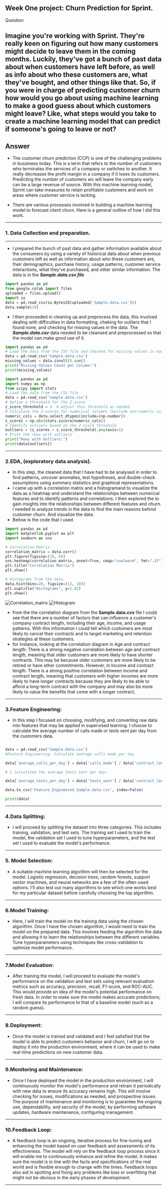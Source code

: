 ## **Week One project: Churn Prediction for Sprint.**

Question

Imagine you're working with Sprint. They're really keen on figuring out how many customers might decide 
to leave them in the coming months. Luckily, they've got a bunch of past data about when customers have 
left before, as well as info about who these customers are, what they've bought, and other things like that.
 So, if you were in charge of predicting customer churn how would you go about using machine learning to make
 a good guess about which customers might leave? Like, what steps would you take to create a machine learning 
 model that can predict if someone's going to leave or not?
---

## **Answer**
- The customer churn prediction (CCP) is one of the challenging problems in bussiness today. This is a term that refers
to the number of customers who terminates the services of a company or  switches to  another. It  really  decreases the  profit
 margin in a company if it loses its customers. Predicting the number of customers wo will leave the company early can be a
 large revenue of source. With this machine learning model, Sprint can take measures to retain  profitable customers and
 work on areas where customer service is lacking.
 
- There are various processes involved in building a machine learning model to forecast client churn. 
Here is a general outline of how I did this work.
---
### 1. Data	Collection and preparation.
---
- I prepared the bunch of past data and gather information available about the consumers by using a variety of historical 
data about when previous  customers left as well as information about who these customers are, their demographics,
 purchase history, usage patterns, customer service interactions, what they've purchased, and other similar information.
 The data is in the ***Sample.data.csv file***
 
 ```Python code
 import pandas as pd
from google.colab import files
uploaded = files.upload()
import io
data = pd.read_csv(io.BytesIO(uploaded['Sample.data.csv']))
data.sample(10)
```

- I then proceeded in cleaning up and preprocess the data, this  involved dealing with difficulties in data formatting,
 cheking for outliers that I found none, and  checking for missing values in the data.
 The ***Sample.data.csv*** data needed to be cleansed and preprocessed so that the model can make  good use of it.


```Python code to check for missing values.
import pandas as pd
# Load the data from the CSV file and Checked for missing values in each column
data = pd.read_csv('Sample.data.csv')
missing_values = data.isnull().sum()
print("Missing Values Count per Column:")
print(missing_values)
```

```python code for cheking outliers
import pandas as pd
import numpy as np
from scipy import stats
# Load the data from the CSV file
data = pd.read_csv('Sample.data.csv')
# Define a threshold for the Z-score
z_score_threshold = 3  # Adjust this threshold as needed
# Calculate the Z-scores for numerical columns (exclude non-numeric columns)
numeric_cols = data.select_dtypes(include=[np.number])
z_scores = np.abs(stats.zscore(numeric_cols))
# Identify outliers based on the Z-score threshold
outliers = (z_scores > z_score_threshold).any(axis=1)
# Print the rows with outliers
print("Rows with Outliers:")
print(data[outliers])
```
---

### 2.EDA, (exploratory data analysis).
- In this step, the cleaned data that I have had to be analysed in order to find patterns,
 uncover anomalies, test hypotheses, and double-check assumptions using summary statistics 
 and graphical representations.
- I came up with a correlation matrix and a histogramand to visualize the data as a heatmap and understand the relationships
  between numerical features and to identify patterns and correlations. I then explored the 
  to gain insights into the relationships between different features and churn. 
  I needed to analyze trends in the data to find the main reasons 
 behind customer churn. And visualize the data. 
- Bellow is the code that I used.
```python code
import pandas as pd
import matplotlib.pyplot as plt
import seaborn as sns

# Correlation Matrix
correlation_matrix = data.corr()
plt.figure(figsize=(10, 8))
sns.heatmap(correlation_matrix, annot=True, cmap="coolwarm", fmt=".2f")
plt.title("Correlation Matrix")
plt.show()

# Histograms from the data
data.hist(bins=20, figsize=(12, 10))
plt.suptitle("Histograms", y=1.02)
plt.show()
```
![Correlation_matrix](https://github.com/edinabwari/Data_Science_For_Everyone_Projects/blob/main/Week%20_1_Projects/Correlation_matrix.png)
![Histogram](https://github.com/edinabwari/Data_Science_For_Everyone_Projects/blob/main/Week%20_1_Projects/Histogram.png)
- from the  the correlation diagram from the **Sample.data.cvs** file I could see that there are a number of 
factors that can influence a customer's company contract length, including their age, income, and usage patterns.
With this information I could tell which customers are most likely to cancel their contracts and to target marketing
and retention strategies at these customers.
- for instance, looking at the correlation diagram in Age and contract length: There is a strong negative correlation 
between age and contract length, meaning that older customers are more likely to have shorter contracts. This may be
 because older customers are more likely to be retired or have other commitments. However, in Income and contract length: 
 There is a strong positive correlation between income and contract length, meaning that 
customers with higher incomes are more likely to have longer contracts because they are likely to be able to afford a long-term contract 
with the company and may also be more likely to value the benefits that come with a longer contract, 
---

### 3.Feature Engineering:
- In this step I focused on choosing, modifying, and converting raw data into features that may be applied in supervised learning. 
 I choose to calculate the average number of calls made or texts sent per day from the customers data.
 ```python codeimport pandas as pd

data = pd.read_csv('Sample.data.csv')
#Feature Engineering: Calculate average calls made per day

data['average_calls_per_day'] = data['calls_made'] / data['contract_length']

# I calculated the average texts sent per day:

data['average_texts_per_day'] = data['texts_sent'] / data['contract_length']

data.to_csv('Feature_Engineered_Sample.data.csv', index=False)

print(data)
```
---

### 4.Data Splitting:
- I will proceed by splitting the dataset into three categories. This includes training, validation, and test sets.
 The training set I used to train the model, the validation set I used to tune hyperparameters,
  and the test set I  used to evaluate the model's performance.

---

### 5.	Model Selection: 
- A suitable machine learning algorithm will then be selected for the model. Logistic regression, 
decision trees, random forests, support vector machines, and neural networks are a few of the often-used options.
 I'll also test out many algorithms to see which one works best for my particular dataset before carefully choosing the top algorithm.

---

### 6.Model Training:
- Here, I will train the model on the training data using the chosen algorithm. Once I have the chosen algorithm, I would need to train the model on the prepared data. This involves feeding the algorithm the data and allowing it to learn the relationships between the different variables. Tune hyperparameters using techniques like cross-validation to optimize model performance.
---

### 7.Model Evaluation:
- After training the model, I will proceed to evaluate the model's performance on the validation and test sets using relevant evaluation metrics such as accuracy, precision, recall, F1-score, and ROC-AUC. This would provide an idea of the model's potential performance on fresh data. In order to make sure the model makes accurate predictions; I will compare its performance to that of a baseline model (such as a random guess).
---

### 8.Deployment:
- Once the model is trained and validated and I feel satisfied that the model is able to predict customers behavior and churn, I will go on to deploy it into the production environment, where it can be used to make real-time predictions on new customer data.

--- 

### 9.Monitoring and Maintenance:
- Once 	I have deployed the model in the production environment, I will continuously monitor the model's performance and retrain it periodically with new data to ensure its accuracy remains high. This will involve checking for issues, modifications as needed, and prospective issues. The purpose of maintenance and monitoring is to guarantee the ongoing use, dependability, and security of the model, by performing software updates, hardware maintenance, configuring management.

--- 

### 10.Feedback Loop:
- A feedback loop is an ongoing, iterative process for fine-tuning and enhancing the model based on user feedback and assessments of its effectiveness. The model will rely on the feedback loop process since it will enable me to continuously enhance and refine the model. It makes sure the model is in line with the facts and specifications of the real world and is flexible enough to change with the times. Feedback loops also aid in spotting and fixing any problems like bias or overfitting that might not be obvious in the early phases of development.
---